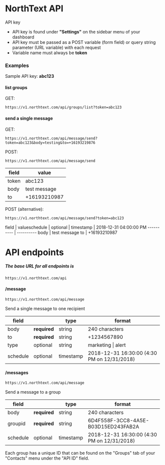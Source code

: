 # NorthText API

API key

  - API key is found under **"Settings"** on the sidebar menu of your dashboard
  - API key must be passed as a POST variable (form field) or query string parameter (URL variable) with each request
  - Variable name must always be **token**

### Examples
Sample API key: **abc123**

#### list groups

GET:

```
https://v1.northtext.com/api/groups/list?token=abc123
```

#### send a single message

GET:
 
```
https://v1.northtext.com/api/message/send?token=abc123&body=testing&to=+16193219876
```

POST: 

```
https://v1.northtext.com/api/message/send
```

field | value
---------- | ----------
token | abc123
body | test message
to | +16193210987

POST (alternative):

```
https://v1.northtext.com/api/message/send?token=abc123
```

field | valueschedule | optional | timestamp | 2018-12-31 04:00:00 PM
---------- | ----------
body | test message
to | +16193210987

# API endpoints
##### The base URL for all endpoints is
```
https://v1.northtext.com/api
```

#### /message

``
https://v1.northtext.com/api/message
``

Send a single message to one recipient


field |  | type | format
---------- | ---------- | ---------- | ----------
body | **required** | string | 240 characters
to | **required** | string | +1234567890
type | optional | string | marketing \| alert
schedule | optional | timestamp | 2018-12-31 16:30:00 (4:30 PM on 12/31/2018)

#### /messages
``
https://v1.northtext.com/api/message
``

Send a message to a group

field |  | type | format
---------- | ---------- | ---------- | ----------
body | **required** | string | 240 characters
groupid | **required** | string | 6D4F558F-3CC8-4A5E-B03D15ED243FAB2A
schedule | optional | timestamp | 2018-12-31 16:30:00 (4:30 PM on 12/31/2018)

Each group has a unique ID that can be found on the "Groups" tab of your "Contacts" menu under the "API ID" field.
